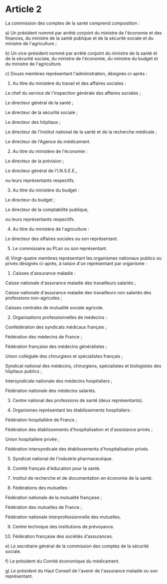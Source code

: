 # Article 2

La commission des comptes de la santé comprend *composition* :

a) Un président nommé par arrêté conjoint du ministre de l'économie et des finances, du ministre de la santé publique et de la sécurité sociale et du ministre de l'agriculture ;

b) Un vice-président nommé par arrêté conjoint du ministre de la santé et de la sécurité sociale, du ministre de l'économie, du ministre du budget et du ministre de l'agriculture.

c) Douze membres représentant l'administration, désignés ci-après :

1. Au titre du ministère du travail et des affaires sociales :

Le chef du service de l'inspection générale des affaires sociales ;

Le directeur général de la santé ;

Le directeur de la sécurité sociale ;

Le directeur des hôpitaux ;

Le directeur de l'Institut national de la santé et de la recherche médicale ;

Le directeur de l'Agence du médicament.

2. Au titre du ministère de l'économie :

Le directeur de la prévision ;

Le directeur général de l'I.N.S.E.E.,

ou leurs représentants respectifs.

3. Au titre du ministère du budget :

Le directeur du budget ;

Le directeur de la comptabilité publique,

ou leurs représentants respectifs.

4. Au titre du ministère de l'agriculture :

Le directeur des affaires sociales ou son représentant.

5. Le commissaire au PLan ou son représentant.

d) Vingt-quatre membres représentant les organismes nationaux publics ou privés désignés ci-après, à raison d'un représentant par organisme :

1. Caisses d'assurance maladie :

Caisse nationale d'assurance maladie des travailleurs salariés ;

Caisse nationale d'assurance maladie des travailleurs non salariés des professions non-agricoles ;

Caisses centrales de mutualité sociale agricole.

2. Organisations professionnelles de médecins :

Confédération des syndicats médicaux français ;

Fédération des médecins de France ;

Fédération française des médecins généralistes ;

Union collégiale des chirurgiens et spécialistes français ;

Syndicat national des médecins, chirurgiens, spécialistes et biologistes des hôpitaux publics ;

Intersyndicale nationale des médecins hospitaliers ;

Fédération nationale des médecins salariés.

3. Centre national des professions de santé (deux représentants).

4. Organismes représentant les établissements hospitaliers :

Fédération hospitalière de France ;

Fédération des établissements d'hospitalisation et d'assistance privés ;

Union hospitalière privée ;

Fédération intersyndicale des établissements d'hospitalisation privés.

5. Syndicat national de l'industrie pharmaceutique.

6. Comité français d'éducation pour la santé.

7. Institut de recherche et de documentation en économie de la santé.

8. Fédérations des mutuelles :

Fédération nationale de la mutualité française ;

Fédération des mutuelles de France ;

Fédération nationale interprofessionnelle des mutuelles.

9. Centre technique des institutions de prévoyance.

10. Fédération française des sociétés d'assurances.

e) Le secrétaire général de la commission des comptes de la sécurité sociale.

f) Le président du Comité économique du médicament.

g) Le président du Haut Conseil de l'avenir de l'assurance maladie ou son représentant.
